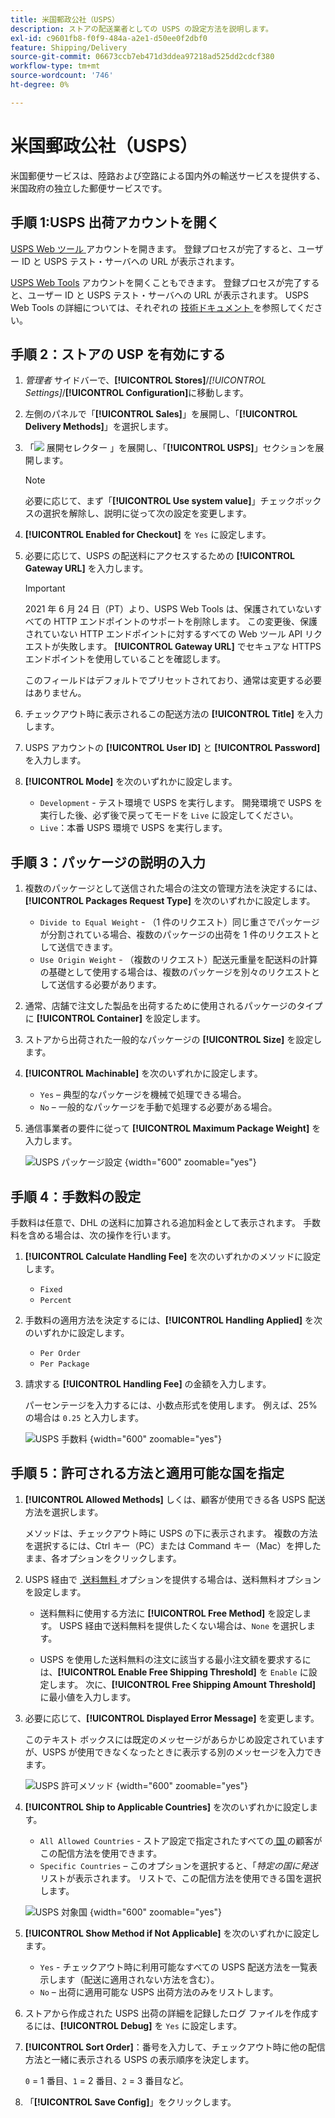 ```yaml
---
title: 米国郵政公社（USPS）
description: ストアの配送業者としての USPS の設定方法を説明します。
exl-id: c9601fb8-f0f9-484a-a2e1-d50ee0f2dbf0
feature: Shipping/Delivery
source-git-commit: 06673ccb7eb471d3ddea97218ad525dd2cdcf380
workflow-type: tm+mt
source-wordcount: '746'
ht-degree: 0%

---
```


# 米国郵政公社（USPS）

米国郵便サービスは、陸路および空路による国内外の輸送サービスを提供する、米国政府の独立した郵便サービスです。

## 手順 1:USPS 出荷アカウントを開く

[USPS Web ツール ][1] アカウントを開きます。 登録プロセスが完了すると、ユーザー ID と USPS テスト・サーバへの URL が表示されます。

[USPS Web Tools][1] アカウントを開くこともできます。 登録プロセスが完了すると、ユーザー ID と USPS テスト・サーバへの URL が表示されます。 USPS Web Tools の詳細については、それぞれの [ 技術ドキュメント ][2] を参照してください。

## 手順 2：ストアの USP を有効にする

1. _管理者_ サイドバーで、**[!UICONTROL Stores]**/_[!UICONTROL Settings]_/**[!UICONTROL Configuration]**&#x200B;に移動します。

1. 左側のパネルで「**[!UICONTROL Sales]**」を展開し、「**[!UICONTROL Delivery Methods]**」を選択します。

1. 「![&#x200B; 展開セレクター &#x200B;](../assets/icon-display-expand.png)」を展開し、「**[!UICONTROL USPS]**」セクションを展開します。

   >[!NOTE]
   >
   >必要に応じて、まず「**[!UICONTROL Use system value]**」チェックボックスの選択を解除し、説明に従って次の設定を変更します。

1. **[!UICONTROL Enabled for Checkout]** を `Yes` に設定します。

1. 必要に応じて、USPS の配送料にアクセスするための **[!UICONTROL Gateway URL]** を入力します。

   >[!IMPORTANT]
   >
   >2021 年 6 月 24 日（PT）より、USPS Web Tools は、保護されていないすべての HTTP エンドポイントのサポートを削除します。 この変更後、保護されていない HTTP エンドポイントに対するすべての Web ツール API リクエストが失敗します。 **[!UICONTROL Gateway URL]** でセキュアな HTTPS エンドポイントを使用していることを確認します。

   このフィールドはデフォルトでプリセットされており、通常は変更する必要はありません。

1. チェックアウト時に表示されるこの配送方法の **[!UICONTROL Title]** を入力します。

1. USPS アカウントの **[!UICONTROL User ID]** と **[!UICONTROL Password]** を入力します。

1. **[!UICONTROL Mode]** を次のいずれかに設定します。

   - `Development` - テスト環境で USPS を実行します。 開発環境で USPS を実行した後、必ず後で戻ってモードを `Live` に設定してください。
   - `Live`：本番 USPS 環境で USPS を実行します。

## 手順 3：パッケージの説明の入力

1. 複数のパッケージとして送信された場合の注文の管理方法を決定するには、**[!UICONTROL Packages Request Type]** を次のいずれかに設定します。

   - `Divide to Equal Weight` - （1 件のリクエスト）同じ重さでパッケージが分割されている場合、複数のパッケージの出荷を 1 件のリクエストとして送信できます。
   - `Use Origin Weight` - （複数のリクエスト）配送元重量を配送料の計算の基礎として使用する場合は、複数のパッケージを別々のリクエストとして送信する必要があります。

1. 通常、店舗で注文した製品を出荷するために使用されるパッケージのタイプに **[!UICONTROL Container]** を設定します。

1. ストアから出荷された一般的なパッケージの **[!UICONTROL Size]** を設定します。

1. **[!UICONTROL Machinable]** を次のいずれかに設定します。

   - `Yes` – 典型的なパッケージを機械で処理できる場合。
   - `No` – 一般的なパッケージを手動で処理する必要がある場合。

1. 通信事業者の要件に従って **[!UICONTROL Maximum Package Weight]** を入力します。

   ![USPS パッケージ設定 &#x200B;](../configuration-reference/sales/assets/delivery-methods-usps-packaging.png){width="600" zoomable="yes"}

## 手順 4：手数料の設定

手数料は任意で、DHL の送料に加算される追加料金として表示されます。 手数料を含める場合は、次の操作を行います。

1. **[!UICONTROL Calculate Handling Fee]** を次のいずれかのメソッドに設定します。

   - `Fixed`
   - `Percent`

1. 手数料の適用方法を決定するには、**[!UICONTROL Handling Applied]** を次のいずれかに設定します。

   - `Per Order`
   - `Per Package`

1. 請求する **[!UICONTROL Handling Fee]** の金額を入力します。

   パーセンテージを入力するには、小数点形式を使用します。 例えば、25% の場合は `0.25` と入力します。

   ![USPS 手数料 &#x200B;](../configuration-reference/sales/assets/delivery-methods-usps-handling-fee.png){width="600" zoomable="yes"}

## 手順 5：許可される方法と適用可能な国を指定

1. **[!UICONTROL Allowed Methods]** しくは、顧客が使用できる各 USPS 配送方法を選択します。

   メソッドは、チェックアウト時に USPS の下に表示されます。 複数の方法を選択するには、Ctrl キー（PC）または Command キー（Mac）を押したまま、各オプションをクリックします。

1. USPS 経由で [&#x200B; 送料無料 &#x200B;](shipping-free.md) オプションを提供する場合は、送料無料オプションを設定します。

   - 送料無料に使用する方法に **[!UICONTROL Free Method]** を設定します。 USPS 経由で送料無料を提供したくない場合は、`None` を選択します。

   - USPS を使用した送料無料の注文に該当する最小注文額を要求するには、**[!UICONTROL Enable Free Shipping Threshold]** を `Enable` に設定します。 次に、**[!UICONTROL Free Shipping Amount Threshold]** に最小値を入力します。

1. 必要に応じて、**[!UICONTROL Displayed Error Message]** を変更します。

   このテキスト ボックスには既定のメッセージがあらかじめ設定されていますが、USPS が使用できなくなったときに表示する別のメッセージを入力できます。

   ![USPS 許可メソッド &#x200B;](../configuration-reference/sales/assets/delivery-methods-usps-allowed-methods.png){width="600" zoomable="yes"}

1. **[!UICONTROL Ship to Applicable Countries]** を次のいずれかに設定します。

   - `All Allowed Countries` - ストア設定で指定されたすべての [&#x200B; 国 &#x200B;](../getting-started/store-details.md#country-options) の顧客がこの配信方法を使用できます。
   - `Specific Countries` – このオプションを選択すると、「_特定の国に発送_ リストが表示されます。 リストで、この配信方法を使用できる国を選択します。

   ![USPS 対象国 &#x200B;](../configuration-reference/sales/assets/delivery-methods-usps-countries.png){width="600" zoomable="yes"}

1. **[!UICONTROL Show Method if Not Applicable]** を次のいずれかに設定します。

   - `Yes` - チェックアウト時に利用可能なすべての USPS 配送方法を一覧表示します（配送に適用されない方法を含む）。
   - `No` – 出荷に適用可能な USPS 出荷方法のみをリストします。

1. ストアから作成された USPS 出荷の詳細を記録したログ ファイルを作成するには、**[!UICONTROL Debug]** を `Yes` に設定します。

1. **[!UICONTROL Sort Order]**：番号を入力して、チェックアウト時に他の配信方法と一緒に表示される USPS の表示順序を決定します。

   `0` = 1 番目、`1` = 2 番目、`2` = 3 番目など。

1. 「**[!UICONTROL Save Config]**」をクリックします。


[1]: https://secure.shippingapis.com/registration/
[2]: https://www.usps.com/business/web-tools-apis/welcome.htm
